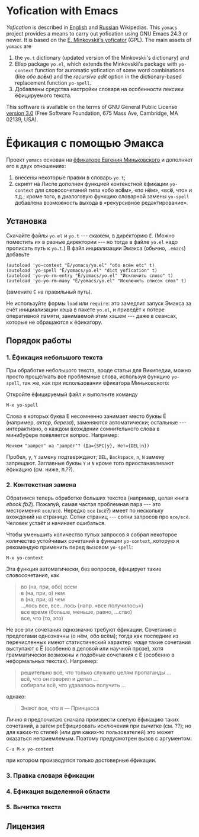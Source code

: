 # Yofication with Emacs

_Yofication_ is described in
[English](https://en.wikipedia.org/wiki/Yoficator) and
[Russian](https://ru.wikipedia.org/wiki/Ёфикатор) Wikipedias. This
`yomacs` project provides a means to carry out yofication using GNU
Emacs 24.3 or newer. It is based on the
[E. Minkovskii's yoficator](http://python.anabar.ru/yo.htm) (GPL). The
main assets of `yomacs` are

1. the `yo.t` dictionary (updated version of the Minkovskii's
   dictionary) and
2. Elisp package `yo.el`, which extends the Minkovskii's package with
   `yo-context` function for auromatic yofication of some word
   combinations (like _обо вс**ё**м_) and the _recursive edit_ option
   in the dictionary-based replacement function `yo-spell`.
3. Добавлены средства настройки словаря на особенности лексики
   ёфицируемого текста.

This software is available on the terms of GNU General Public License
[version 3.0](https://www.gnu.org/licenses/gpl-3.0.en.html) (Free
Software Foundation, 675 Mass Ave, Cambridge, MA 02139, USA).


# Ёфикация с помощью Эмакса
Проект `yomacs` основан на
[ёфикаторе Евгения Миньковского](http://python.anabar.ru/yo.htm) и
дополняет его в двух отношениях:

1. внесены некоторые правки в словарь `yo.t`;
2. скрипт на Лиспе дополнен функцией контекстной ёфикации `yo-context`
   для словосочетаний типа «обо вс**ё**м», «по н**ё**м», «вс**ё**,
   что» и т.д.; кроме того, в диалоговую функцию словарной замены
   `yo-spell` добавлена возможность выхода в «рекурсивное
   редактирование».

## Установка
Скачайте файлы `yo.el` и `yo.t` --- скажем, в директорию `Ё`. (Можно
поместить их в разные директории --- но тогда в файле `yo.el` надо
прописать путь к `yo.t`.) В файл инциализации Эмакса (обычно,
`.emacs`) добавьте

``` elisp
(autoload 'yo-context "Ё/yomacs/yo.el" "обо всём etc" t)
(autoload 'yo-spell "Ё/yomacs/yo.el" "dict yofication" t)
(autoload 'yo-yo-rm-entry "Ё/yomacs/yo.el" "Исключить слово" t)
(autoload 'yo-yo-rm-many "Ё/yomacs/yo.el" "Исключить список слов" t)
```
(замените `Ё` на правильный путь).

Не используйте формы `load` или `require`: это замедлит запуск Эмакса
за счёт инициализации хэша в пакете `yo.el`, и приведёт к потере
оперативной памяти, занимаемой этим хэшем --- даже в сеансах, которые
не обращаются к ёфикатору.

## Порядок работы
### 1. Ёфикация небольшого текста
При обработке небольшого текста, вроде статьи для Википедии, можно
просто прощёлкать все проблемные слова, используя функцию `yo-spell`,
так же, как при использовании ёфикатора Миньковского:

Откройте ёфицируемый файл и выполните команду
``` emacs
M-x yo-spell
```

Слова в которых буква Е несомненно занимает место буквы Ё (например,
*актер, береза*), заменяются автоматически; остальные ---
интерактивно, о каждом вхождении сомнительного слова в минибуфере
появляется вопрос. Например:

    Меняем "запрет" на "запрёт"? (Да={SPC|y}, Нет={DEL|n})

Пробел, `y`, `Y` замену подтверждают; `DEL`, `Backspace`, `n`, `N`
замену запрещают. Заглавные буквы `Y` и `N` кроме того
приостанавливают ёфикацию (см. ниже, п.??).

### 2. Контекстная замена

Обратимся теперь обработке больших текстов (например, целая книга
*ebook.fb2*). Пожалуй, самая частая проблемная пара --- это
местоимения `все/всё`. Нередко `все` (`всё`?) имеет по нескольку
вхождений на странице. Сотни страниц --- сотни запросов про `все/всё`.
Человек устаёт и начинает ошибаться.

Чтобы уменьшить количество тупых запросов я собрал некоторое
количество устойчивых сочетаний в функции `yo-context`, которую я
рекомендую применить перед вызовом `yo-spell`:
``` emacs
M-x yo-context
```
Эта функция автоматически, без вопросов, ёфицирует такие
словосочетания, как

> во (на, при, обо) всем  
> в (на, при, о) нем  
> в (на, при, о) чем  
> ...лось все, все...лось {напр. «все получилось»}  
> все время (больше, меньше, равно, ...ство)  
> все, что (то, это)

Не все эти сочетания однозначно требуют ёфикации. Сочетания с
предлогами однозначны (о нём, обо всём); тогда как последние из
перечисленных имеют статистический характер: *чаще* такие сочетания
выступают с Ё (особенно в деловой или научной прозе), хотя
грамматически возможны и подобные сочетания с Е (особенно в
неформальных текстах). Например:

> решительно всё, что только служило целям пропаганды ...  
> всё, что он говорил и делал ...  
> собирали всё, что удавалось получить ...

однако:

> Знают все, что я — Принцесса

Лично я предпочитаю сначала произвести слепую ёфикацию таких сочетаний, а
затем реЕфицировать исключения при вычитке (см. ??); но для каких-то
стилей (или для каких-то пользователей) это может оказаться
неприемлемым. Поэтому предусмотрен вызов с аргументом:
``` emacs
C-u M-x yo-context
```
при котором производятся только достоверные ёфикации.

### 3. Правка словаря ёфикации

### 4. Ёфикация выделенной области

### 5. Вычитка текста

## Лицензия
